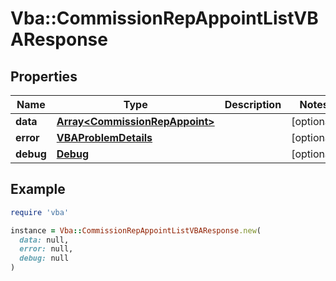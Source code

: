 # Vba::CommissionRepAppointListVBAResponse

## Properties

| Name | Type | Description | Notes |
| ---- | ---- | ----------- | ----- |
| **data** | [**Array&lt;CommissionRepAppoint&gt;**](CommissionRepAppoint.md) |  | [optional] |
| **error** | [**VBAProblemDetails**](VBAProblemDetails.md) |  | [optional] |
| **debug** | [**Debug**](Debug.md) |  | [optional] |

## Example

```ruby
require 'vba'

instance = Vba::CommissionRepAppointListVBAResponse.new(
  data: null,
  error: null,
  debug: null
)
```

